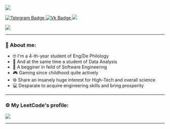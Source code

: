 ![](https://komarev.com/ghpvc/?username=P2WYujiro&color=lightgrey&style=for-the-badge)

<div id="header" align="left">
<div id="badges">
  <a href="https://t.me/P2WYujiro"">
    <img src="https://img.shields.io/badge/Telegram-blue?style=for-the-badge&logo=telegram&logoColor=white" alt="Telegram Badge"/>
  </a>
  <a href="https://vk.com/p2wyujiro">
    <img src="https://img.shields.io/badge/Вконтакте-blue?style=for-the-badge&logo=vk&logoColor=white" alt="Vk Badge"/>
  </a>
  <a href ="https://leetcode.com/u/P2WYujiro"/>
    <img src ="https://img.shields.io/badge/LeetCode-000000?style=for-the-badge&logo=LeetCode&logoColor=#d16c06"/>
  </a>
</div>
  
![](https://readme-typing-svg.herokuapp.com?font=Fira+Code&pause=1000&color=9EF74C&background=8B00DF00&center=true&vCenter=true&multiline=true&random=false&width=800&height=100&lines=Hello+there!+Thx+for+visiting+my+tra...humble+profile.;Name's+Igor%2C+pleased+to+meet+You!)

---

### :memo: About me:
- :nerd_face: I'm a 4-th-year student of Eng/De Philology
- :robot: And at the same time a student of Data Analysis
- :thinking: A begginer in feild of Software Engineering
- :video_game: Gaming since childhood quite actively
- :gear: Share an insanely huge interest for High-Tech and overall science
- :computer: Desparate to aсquire engineering skills and bring prosperity

---

### :gear: My LeetCode's profile:
![](https://leetcode-stats-six.vercel.app/api?username=P2WYujiro&theme=dark)

---

